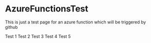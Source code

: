 # AzureFunctionsTest

This is just a test page for an azure function which will be triggered by github

Test 1
Test 2
Test 3
Test 4
Test 5
